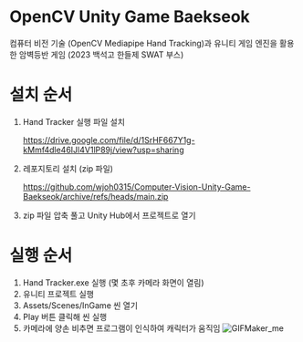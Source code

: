 # OpenCV Unity Game Baekseok
 컴퓨터 비전 기술 (OpenCV Mediapipe Hand Tracking)과 유니티 게임 엔진을 활용한 암벽등반 게임 (2023 백석고 한들제 SWAT 부스)

# 설치 순서
1. Hand Tracker 실행 파일 설치
   
   https://drive.google.com/file/d/1SrHF667Y1g-kMmf4dle46IJl4V1lP89j/view?usp=sharing
3. 레포지토리 설치 (zip 파일)
   
   https://github.com/wjoh0315/Computer-Vision-Unity-Game-Baekseok/archive/refs/heads/main.zip
5. zip 파일 압축 풀고 Unity Hub에서 프로젝트로 열기

# 실행 순서
1. Hand Tracker.exe 실행 (몇 초후 카메라 화면이 열림)
2. 유니티 프로젝트 실행
3. Assets/Scenes/InGame 씬 열기
4. Play 버튼 클릭해 씬 실행
5. 카메라에 양손 비추면 프로그램이 인식하여 캐릭터가 움직임
![GIFMaker_me](https://github.com/wjoh0315/OpenCV-Unity-Game-Baekseok/assets/65387631/58475b51-42ba-4679-b63b-9a35c37a38cc)
